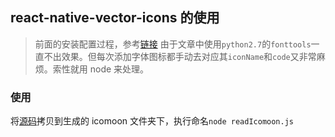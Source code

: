 ## react-native-vector-icons 的使用

> 前面的安装配置过程，参考[链接](https://www.jianshu.com/p/332198bf46a7)
> 由于文章中使用`python2.7`的`fonttools`一直不出效果。但每次添加字体图标都手动去对应其`iconName`和`code`又非常麻烦。索性就用 node 来处理。

### 使用

将[源码](https://github.com/kerwin-ly/Blog/blob/main/shell/readIcomoon.js)拷贝到生成的 icomoon 文件夹下，执行命名`node readIcomoon.js`
